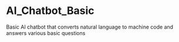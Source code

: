 # AI_Chatbot_Basic
Basic AI chatbot that converts natural language to machine code and answers various basic questions
